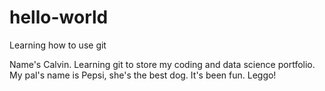 # hello-world
Learning how to use git

Name's Calvin. Learning git to store my coding and data science portfolio. 
My pal's name is Pepsi, she's the best dog. It's been fun. Leggo!
